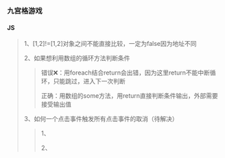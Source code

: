 ### 九宫格游戏

#### JS

>1、[1,2]!=[1,2]对象之间不能直接比较，一定为false因为地址不同
>
>2、如果想利用数组的循环方法判断条件
>
>>错误❌：用foreach结合return会出错，因为这里return不能中断循环，只能跳过，进入下一次判断
>>
>>正确：用数组的some方法，用return直接判断条件输出，外部需要接受输出值
>
>3、如何一个点击事件触发所有点击事件的取消（待解决）
>
>>1、
>>
>>2、

